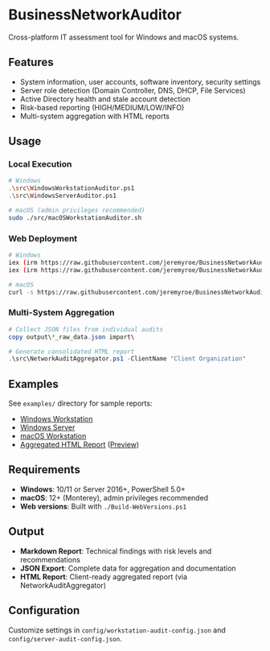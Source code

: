 # BusinessNetworkAuditor

Cross-platform IT assessment tool for Windows and macOS systems.

## Features

- System information, user accounts, software inventory, security settings
- Server role detection (Domain Controller, DNS, DHCP, File Services)
- Active Directory health and stale account detection
- Risk-based reporting (HIGH/MEDIUM/LOW/INFO)
- Multi-system aggregation with HTML reports

## Usage

### Local Execution
```bash
# Windows
.\src\WindowsWorkstationAuditor.ps1
.\src\WindowsServerAuditor.ps1

# macOS (admin privileges recommended)
sudo ./src/macOSWorkstationAuditor.sh
```

### Web Deployment
```bash
# Windows
iex (irm https://raw.githubusercontent.com/jeremyroe/BusinessNetworkAuditor/main/WindowsWorkstationAuditor-Web.ps1)
iex (irm https://raw.githubusercontent.com/jeremyroe/BusinessNetworkAuditor/main/WindowsServerAuditor-Web.ps1)

# macOS
curl -s https://raw.githubusercontent.com/jeremyroe/BusinessNetworkAuditor/main/macOSWorkstationAuditor-Web.sh | sudo bash
```

### Multi-System Aggregation
```powershell
# Collect JSON files from individual audits
copy output\*_raw_data.json import\

# Generate consolidated HTML report
.\src\NetworkAuditAggregator.ps1 -ClientName "Client Organization"
```

## Examples

See `examples/` directory for sample reports:
- [Windows Workstation](examples/Windows-Workstation-Example-Report.md)
- [Windows Server](examples/Windows-Server-Example-Report.md)
- [macOS Workstation](examples/macOS-Workstation-Example-Report.md)
- [Aggregated HTML Report](examples/Aggregated-Report-Example.html) ([Preview](examples/Aggregated-Report-Screenshot.png))

## Requirements

- **Windows**: 10/11 or Server 2016+, PowerShell 5.0+
- **macOS**: 12+ (Monterey), admin privileges recommended
- **Web versions**: Built with `./Build-WebVersions.ps1`

## Output

- **Markdown Report**: Technical findings with risk levels and recommendations
- **JSON Export**: Complete data for aggregation and documentation
- **HTML Report**: Client-ready aggregated report (via NetworkAuditAggregator)

## Configuration

Customize settings in `config/workstation-audit-config.json` and `config/server-audit-config.json`.

